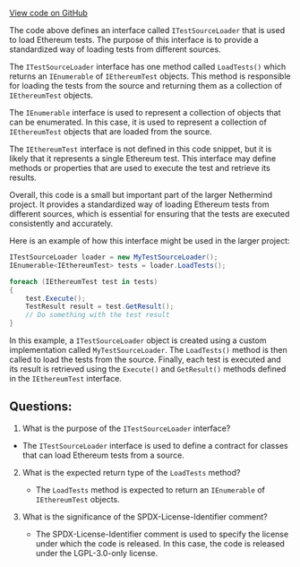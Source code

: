 [View code on GitHub](https://github.com/NethermindEth/nethermind/src/Nethermind/Ethereum.Test.Base/Interfaces/ITestsSourceLoader.cs)

The code above defines an interface called `ITestSourceLoader` that is used to load Ethereum tests. The purpose of this interface is to provide a standardized way of loading tests from different sources. 

The `ITestSourceLoader` interface has one method called `LoadTests()` which returns an `IEnumerable` of `IEthereumTest` objects. This method is responsible for loading the tests from the source and returning them as a collection of `IEthereumTest` objects. 

The `IEnumerable` interface is used to represent a collection of objects that can be enumerated. In this case, it is used to represent a collection of `IEthereumTest` objects that are loaded from the source. 

The `IEthereumTest` interface is not defined in this code snippet, but it is likely that it represents a single Ethereum test. This interface may define methods or properties that are used to execute the test and retrieve its results. 

Overall, this code is a small but important part of the larger Nethermind project. It provides a standardized way of loading Ethereum tests from different sources, which is essential for ensuring that the tests are executed consistently and accurately. 

Here is an example of how this interface might be used in the larger project:

```csharp
ITestSourceLoader loader = new MyTestSourceLoader();
IEnumerable<IEthereumTest> tests = loader.LoadTests();

foreach (IEthereumTest test in tests)
{
    test.Execute();
    TestResult result = test.GetResult();
    // Do something with the test result
}
```

In this example, a `ITestSourceLoader` object is created using a custom implementation called `MyTestSourceLoader`. The `LoadTests()` method is then called to load the tests from the source. Finally, each test is executed and its result is retrieved using the `Execute()` and `GetResult()` methods defined in the `IEthereumTest` interface.
## Questions: 
 1. What is the purpose of the `ITestSourceLoader` interface?
   - The `ITestSourceLoader` interface is used to define a contract for classes that can load Ethereum tests from a source.

2. What is the expected return type of the `LoadTests` method?
   - The `LoadTests` method is expected to return an `IEnumerable` of `IEthereumTest` objects.

3. What is the significance of the SPDX-License-Identifier comment?
   - The SPDX-License-Identifier comment is used to specify the license under which the code is released. In this case, the code is released under the LGPL-3.0-only license.